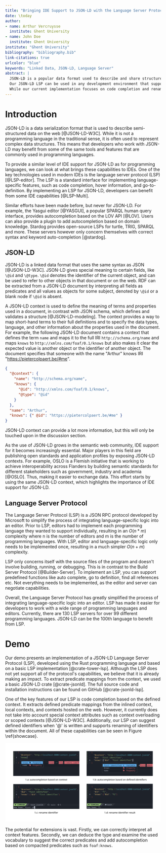 ```yaml
---
title: "Bringing IDE Support to JSON-LD with the Language Server Protocol"
date: \today
author:
- name: Arthur Vercruysse
  institute: Ghent University
- name: John Doe
  institute: Ghent University
institute: "Ghent University"
bibliography: "bibliography.bib"
link-citations: true
urlcolor: "blue"
keywords: "Linked Data, JSON-LD, Language Server"
abstract: |
  JSON-LD is a popular data format used to describe and share structured data on the web. However, creating and editing JSON-LD documents can be a challenging task, especially when dealing with complex contexts and many properties. In this paper, we introduce a JSON-LD Language Server Protocol (LSP) that provides code completion and renaming capabilities based on the defined terms inside the context.
  Our JSON-LD LSP can be used in any development environment that supports LSPs, such as Visual Studio Code or NeoVim. With our LSP, developers can easily use terms and properties defined in the JSON-LD context by providing auto-completion. Moreover, our LSP allows the user to rename objects inside the JSON-LD document.
  While our current implementation focuses on code completion and renaming, there is still much more that can be added to the JSON-LD LSP. For example, hover, go-to-definition and code actions like flattening or structuring of JSON-LD documents are possible features for future enhancements.
---
```


# Introduction

JSON-LD is a data serialization format that is used to describe semi-structured data on the web [@JSON-LD-W3C]. While it is not a programming language in the traditional sense, it is often used to represent complex data structures. This means that developers who work with JSON-LD may benefit from some of the same tools and features that are commonly used in programming languages.

To provide a similar level of IDE support for JSON-LD as for programming languages, we can look at what brings these capabilities to IDEs. One of the key technologies used in modern IDEs is the language server protocol (LSP)[@LSP-editor]. The LSP is a standard interface for implementing language-specific features, such as code completion, hover information, and go-to-definition. By implementing an LSP for JSON-LD, developers can benefit from some IDE capabilities [@LSP-Multi].

<!-- What is the competition doing? JSON with JSON schema? Autocompletion with Yasgui? Turtle lsp (stardog) -->
Similar efforts have been made before, but never for JSON-LD. For example, the Yasgui editor [@YASGUI], a popular SPARQL human query interface, provides autocompletion based on the LOV API [@LOV]. Users can also provide a plugin to add autocompletion based on domain knowledge. Stardog provides open-source LSPs for turtle, TRIG, SPARQL and more. These servers however only concern themselves with correct syntax and keyword auto-completion [@stardog].

## JSON-LD

JSON-LD is a linked data format that uses the same syntax as JSON [@JSON-LD-W3C]. JSON-LD gives special meaning to certain fields, like `\@id` and `\@type`. `\@id` denotes the identifier of the current object, and can be used to refer to other objects in that document or on the web. RDF can be extracted from a JSON-LD document by interpreting all fields as predicates and all values as objects for some subject, denoted by `\@id` or a blank node if `\@id` is absent.

A JSON-LD context is used to define the meaning of terms and properties used in a document, in contrast with JSON schema, which defines and validates a structure [@JSON-LD-modeling]. The context provides a way to map short-hand terms to their full definitions and to specify the data types, language, and other information about the properties used in the document. For example, the following JSON-LD document contains a context that defines the term `name` and maps it to the full IRI `http://schema.org/name` and maps `knows` to `http://xmlns.com/foaf/0.1/knows` but also makes it clear the expected value is another object or the identifier of another object. The document specifies that someone with the name "Arthur" knows IRI "https://pietercolpaert.be/#me".

```json
{
  "@context": {
    "name": "http://schema.org/name",
    "knows": {
      "@id": "http://xmlns.com/foaf/0.1/knows",
      "@type": "@id"
    }
  },
  "name": "Arthur",
  "knows": {" @id": "https://pietercolpaert.be/#me" }
}
```

JSON-LD context can provide a lot more information, but this will only be touched upon in the discussion section.

<!--  Compoare jsonld with a programming language, see what is required/expected -->
  <!-- OSLO maakt het echt nodig om zo een extentie te hebben https://www.vlaanderen.be/digitaal-vlaanderen/onze-oplossingen/oslo -->
As the use of JSON-LD grows in the semantic web community, IDE support for it becomes increasingly essential. Major players in this field are publishing open standards and application profiles by exposing JSON-LD contexts. For example, OSLO is a Flemish initiative that is working to achieve interoperability across Flanders by building semantic standards for different stakeholders such as government, industry and academia [@OSLO]. Thus, making it easier to exchange data. This effort starts by using the same JSON-LD context, which highlights the importance of IDE support for JSON-LD.

## Language Server Protocol  

The Language Server Protocol (LSP) is a JSON RPC protocol developed by Microsoft to simplify the process of integrating language-specific logic into an editor. Prior to LSP, editors had to implement each programming language they wanted to support individually, resulting in an $O(n*m)$ complexity where n is the number of editors and m is the number of programming languages. With LSP, editor and language-specific logic only needs to be implemented once, resulting in a much simpler $O(n+m)$ complexity.

LSP only concerns itself with the source files of the program and doesn't involve building, running, or debugging. This is in contrast to the Build Server Protocol [@Builder-Server]. To implement an LSP, you can support predefined functions like auto complete, go to definition, find all references etc. Not everything needs to be implemented, as the editor and server can negotiate capabilities.

Overall, the Language Server Protocol has greatly simplified the process of integrating language-specific logic into an editor. LSP has made it easier for developers to work with a wide range of programming languages and editors. Currently, there are 130 LSP servers for over 99 different programming languages. JSON-LD can be the 100th language to benefit from LSP.

<!-- Explaing our solution: LSP (editor independant etc) -->
  <!-- LSP brings IDE capabilities to any editor (such as hover, auto completion, goto defintition, code actions etc) -->
  <!-- LSP is a json RPC specification -->
  <!-- There were other options, like build server protocol, but these were not required and less available OR SLSP (the Specification Language Server Protocol: Unifying LSP Extensions) --> 


# Demo

Our demo presents an implementation of a JSON-LD Language Server Protocol (LSP), developed using the Rust programming language and based on a basic LSP implementation [@crate-tower-lsp]. Although the LSP does not yet support all of the protocol's capabilities, we believe that it is already making an impact. To extract predicate mappings from the context, we used a basic JSON-LD crate [@crate-jsonld]. The full source code and installation instructions can be found on GitHub [@crate-jsonld-lsp].


One of the key features of our LSP is code completion based on the defined context. It extracts defined predicate mappings from the inlined context, local contexts, and contexts hosted on the web. However, it currently does not take into account special context attributes such as context overloading or scoped contexts [@JSON-LD-W3C]. Additionally, our LSP can suggest defined identifiers when '@' is written and supports renaming of identifiers within the document. All of these capabilities can be seen in Figure \ref{showcase}.

![Screenshot of JSON-LD LSP capabilities with NeoVim\label{showcase}](./fig/figure.png)

The potential for extensions is vast. Firstly, we can correctly interpret all context features. Secondly, we can deduce the type and examine the used vocabulary to suggest the correct predicates and add autocompletion based on compacted predicates such as `foaf:knows`.

 
